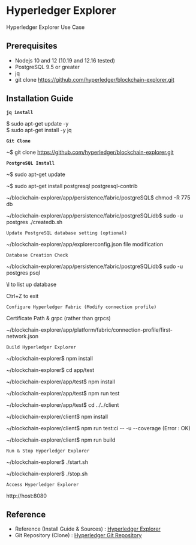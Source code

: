# Hyperledger Explorer

Hyperledger Explorer Use Case 


## Prerequisites

- Nodejs 10 and 12 (10.19 and 12.16 tested)
- PostgreSQL 9.5 or greater
- jq
- git clone https://github.com/hyperledger/blockchain-explorer.git


## Installation Guide 

**`jq install`**

$ sudo apt-get update -y \
$ sudo apt-get install -y jq 

**`Git Clone`**

~$ git clone https://github.com/hyperledger/blockchain-explorer.git




**`PostgreSQL Install`**

~$ sudo apt-get update

~$ sudo apt-get install postgresql postgresql-contrib

~/blockchain-explorer/app/persistence/fabric/postgreSQL$ chmod -R 775 db

~/blockchain-explorer/app/persistence/fabric/postgreSQL/db$ sudo -u postgres ./createdb.sh


`Update PostgreSQL database setting (optional)`

~/blockchain-explorer/app/explorerconfig.json file modification 


`Database Creation Check`

~/blockchain-explorer/app/persistence/fabric/postgreSQL/db$ sudo -u postgres psql

\l to list up database

Ctrl+Z to exit 


`Configure Hyperledger Fabric (Modify connection profile)`

Certificate Path & grpc (rather than grpcs)

~/blockchain-explorer/app/platform/fabric/connection-profile/first-network.json


`Build Hyperledger Explorer`

~/blockchain-explorer$ npm install

~/blockchain-explorer$ cd app/test

~/blockchain-explorer/app/test$ npm install

~/blockchain-explorer/app/test$ npm run test

~/blockchain-explorer/app/test$ cd ../../client

~/blockchain-explorer/client$ npm install

~/blockchain-explorer/client$ npm run test:ci -- -u --coverage (Error : OK) 

~/blockchain-explorer/client$ npm run build


`Run & Stop Hyperledger Explorer`

~/blockchain-explorer$ ./start.sh

~/blockchain-explorer$ ./stop.sh


`Access Hyperledger Explorer`

http://host:8080


## Reference 

- Reference (Install Guide & Sources) : [Hyperledger Explorer](https://github.com/hyperledger/blockchain-explorer)
- Git Repository (Clone) : [Hyperledger Git Repository](https://github.com/hyperledger/blockchain-explorer.git)
